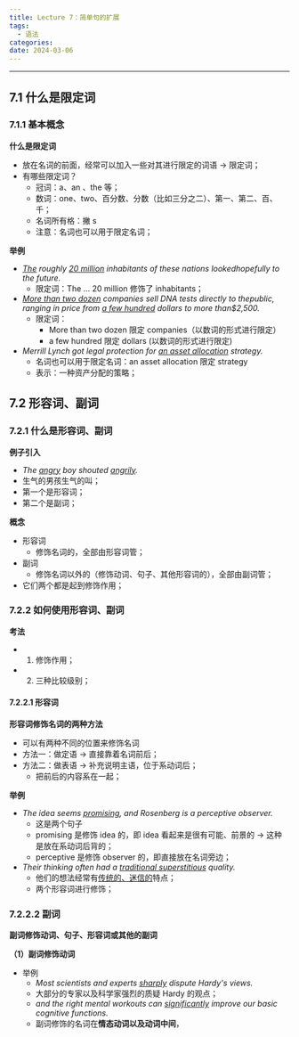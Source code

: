 ```yaml
---
title: Lecture 7：简单句的扩展
tags:
  - 语法
categories: 
date: 2024-03-06
---
```

---
## 7.1 什么是限定词
### 7.1.1 基本概念
**什么是限定词**
+ 放在名词的前面，经常可以加入一些对其进行限定的词语 -> 限定词；
+ 有哪些限定词？
	+ 冠词：a、an 、the 等；
	+ 数词：one、two、百分数、分数（比如三分之二）、第一、第二、百、千；
	+ 名词所有格：撇 s
	+ 注意：名词也可以用于限定名词；

**举例**
+ *<u>The</u> roughly <u>20 million</u> inhabitants of these nations lookedhopefully to the future.*
	+ 限定词：The ... 20 million 修饰了 inhabitants；
+ *<u>More than two dozen</u> companies sell DNA tests directly to thepublic, ranging in price from <u>a few hundred</u> dollars to more than$2,500.*
	+ 限定词：
		+ More than two dozen 限定 companies（以数词的形式进行限定）
		+ a few hundred 限定 dollars  (以数词的形式进行限定)
+ *Merrill Lynch got legal protection for <u>an asset allocation</u> strategy.*
	+ 名词也可以用于限定名词：an asset allocation 限定 strategy
	+ 表示：一种资产分配的策略；

## 7.2 形容词、副词
### 7.2.1 什么是形容词、副词
**例子引入**
+ *The <u>angry</u> boy shouted <u>angrily</u>.*
+ 生气的男孩生气的叫；
+ 第一个是形容词；
+ 第二个是副词；

**概念**
+ 形容词
	+ 修饰名词的，全部由形容词管；
+ 副词
	+ 修饰名词以外的（修饰动词、句子、其他形容词的），全部由副词管；
+ 它们两个都是起到修饰作用；

### 7.2.2 如何使用形容词、副词
**考法**
+ 1. 修饰作用；
+ 2. 三种比较级别；

#### 7.2.2.1 形容词
**形容词修饰名词的两种方法**
+ 可以有两种不同的位置来修饰名词
+ 方法一：做定语 -> 直接靠着名词前后；
+ 方法二：做表语 -> 补充说明主语，位于系动词后；
	+ 把前后的内容系在一起；

**举例**
+ *The idea seems <u>promising</u>, and Rosenberg is a perceptive observer.*
	+ 这是两个句子
	+ promising 是修饰 idea 的，即 idea 看起来是很有可能、前景的 -> 这种是放在系动词后背的；
	+ perceptive 是修饰 observer 的，即直接放在名词旁边；
+ *Their thinking often had a <u>traditional superstitious</u> quality.*
	+ 他们的想法经常有<u>传统的、迷信的</u>特点；
	+ 两个形容词进行修饰；

### 7.2.2.2 副词
**副词修饰动词、句子、形容词或其他的副词**

**（1）副词修饰动词**
+ 举例
	+ *Most scientists and experts <u>sharply</u> dispute Hardy's views.*
	+ 大部分的专家以及科学家强烈的质疑 Hardy 的观点；
	+ *and the right mental workouts can <u>significantly</u> improve our basic cognitive functions.*
	+ 副词修饰的名词在**情态动词以及动词中间**，

